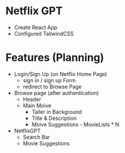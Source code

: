 # Netflix GPT
- Create React App
- Configured TailwindCSS

# Features (Planning)
- Login/Sign Up (on Netflix Home Page)
    - sign in / sign up Form
    - redirect to Browse Page
- Browse page (after authentication)
    - Header
    - Main Moive
        - Tailer in Background
        - Title & Description
        - Moive Suggestions
               - MovieLists * N
- NetflixGPT
     - Search Bar
     - Movie Suggestions

